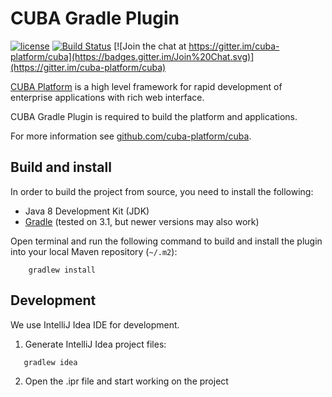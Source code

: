 # CUBA Gradle Plugin

[![license](https://img.shields.io/badge/license-Apache%20License%202.0-blue.svg?style=flat)](http://www.apache.org/licenses/LICENSE-2.0)
[![Build Status](https://travis-ci.org/cuba-platform/cuba-gradle-plugin.svg?branch=master)](https://travis-ci.org/cuba-platform/cuba-gradle-plugin)
[![Join the chat at https://gitter.im/cuba-platform/cuba](https://badges.gitter.im/Join%20Chat.svg)](https://gitter.im/cuba-platform/cuba)

[CUBA Platform](https://www.cuba-platform.com) is a high level framework for rapid development of enterprise applications with rich web interface.

CUBA Gradle Plugin is required to build the platform and applications.

For more information see [github.com/cuba-platform/cuba](https://github.com/cuba-platform/cuba).

## Build and install

In order to build the project from source, you need to install the following:
* Java 8 Development Kit (JDK)
* [Gradle](https://gradle.org) (tested on 3.1, but newer versions may also work)

Open terminal and run the following command to build and install the plugin into your local Maven repository (`~/.m2`):
```
    gradlew install    
```

## Development

We use IntelliJ Idea IDE for development.

1. Generate IntelliJ Idea project files:
```
   gradlew idea
```

2. Open the .ipr file and start working on the project